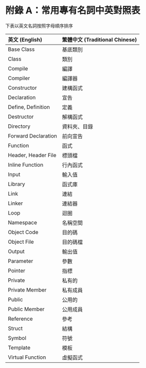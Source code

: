 # 附錄 A：常用專有名詞中英對照表

下表以英文名詞按照字母順序排序

| 英文 (English) | 繁體中文 (Traditional Chinese) |
| :------------- | :------------- |
| Base Class | 基底類別 |
| Class | 類別 |
| Compile | 編譯 |
| Compiler | 編譯器 |
| Constructor | 建構函式 |
| Declaration | 宣告 |
| Define, Definition | 定義 |
| Destructor | 解構函式 |
| Directory | 資料夾、目錄 |
| Forward Declaration | 前向宣告 |
| Function | 函式 |
| Header, Header File | 標頭檔 |
| Inline Function | 行內函式 |
| Input | 輸入值 |
| Library | 函式庫 |
| Link | 連結 |
| Linker | 連結器 |
| Loop | 迴圈 |
| Namespace | 名稱空間 |
| Object Code | 目的碼 |
| Object File | 目的碼檔 |
| Output | 輸出值 |
| Parameter | 參數 |
| Pointer | 指標 |
| Private | 私有的 |
| Private Member | 私有成員 |
| Public | 公用的 |
| Public Member | 公用成員 |
| Reference | 參考 |
| Struct | 結構 |
| Symbol | 符號 |
| Template | 模板 |
| Virtual Function | 虛擬函式 |
